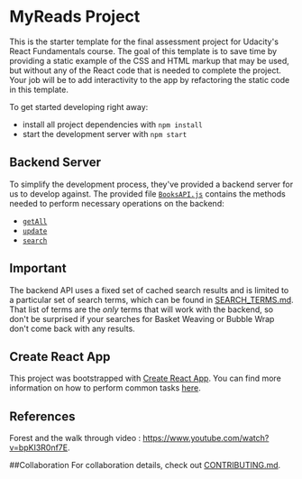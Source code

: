 # MyReads Project

This is the starter template for the final assessment project for Udacity's React Fundamentals course. The goal of this template is to save time by providing a static example of the CSS and HTML markup that may be used, but without any of the React code that is needed to complete the project. Your job will be to add interactivity to the app by refactoring the static code in this template.



To get started developing right away:

* install all project dependencies with `npm install`
* start the development server with `npm start`


## Backend Server

To simplify the development process, they've provided a backend server for us to develop against. The provided file [`BooksAPI.js`](src/BooksAPI.js) contains the methods needed to perform necessary operations on the backend:

* [`getAll`](#getall)
* [`update`](#update)
* [`search`](#search)


## Important
The backend API uses a fixed set of cached search results and is limited to a particular set of search terms, which can be found in [SEARCH_TERMS.md](SEARCH_TERMS.md). That list of terms are the _only_ terms that will work with the backend, so don't be surprised if your searches for Basket Weaving or Bubble Wrap don't come back with any results.

## Create React App

This project was bootstrapped with [Create React App](https://github.com/facebookincubator/create-react-app). You can find more information on how to perform common tasks [here](https://github.com/facebookincubator/create-react-app/blob/master/packages/react-scripts/template/README.md).

## References
Forest and the walk through video : https://www.youtube.com/watch?v=bpKI3R0nf7E. 

##Collaboration
For collaboration details, check out [CONTRIBUTING.md](CONTRIBUTING.md).
